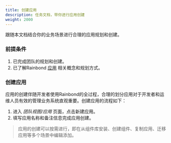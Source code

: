 ```yaml
---
title: 创建应用
description: 任务文档，带你进行应用创建
weight: 2000
---
```


跟随本文档结合你的业务场景进行合理的应用规划和创建。

### 前提条件

1. 已完成团队的规划和创建。
2. 已了解Rainbond [应用](../user-manual/concept/app/) 相关概念和规划方式。

### 创建应用

应用的创建伴随开发者使用Rainbond的全过程，合理的划分应用对于开发者和运维人员有效的管理业务系统直观重要。创建应用的流程如下：

1. 进入 *团队视图/应用* 页面，点击新建应用。
2. 填写应用名称和备注信息完成应用创建。

> 应用的创建可以按需进行，即在从组件库安装、创建组件、复制应用、迁移应用等多个场景中编辑添加。
